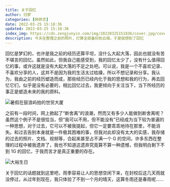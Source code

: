 ```yaml
---
title: 关于回忆
author: 归梦
categories: [碎碎念]
date: 2022-03-25 15:18:36
updated: 2022-03-25 15:18:36
index_img: https://cdn.zengjunyin.com/img/20220325151836/cover.jpg/cover
description: 今天在整理之前的照片，打算全部备份到云端，于是就想到了回忆
---
```


回忆是梦幻的，也许是我之前的经历还算平坦，没什么大起大落，因此也就没有苦不堪言的回忆。虽然如此，但我自己能感受到，我的回忆太少了，没有什么值得回忆的事，或许这就是没有大起大落的不足之处吧。可以说，我是一个不喜欢记录、不喜欢分享的人，这并不是因为我的生活太过枯燥，所以不想记录和分享。我认为，我由之前的经历塑造而成，那些经历已经内化于我的思想和我的行为，再去回忆它们，似乎是没有必要的，相比回忆过去，我更倾向于关注当下，当下所经历的事正是塑造未来的我的原料。

![暑假在鼓浪屿拍的世贸大厦](https://cdn.zengjunyin.com/img/20220325151836/01.jpg/zoom)

之前有一段时间，网上掀起了“断舍离”的浪潮，然而又有多少人能做到断舍离呢？虽然这个例子不是很恰当，但“我可以不用，但不能没有”已经成为当下较为普遍的一种思想，对于过去，它可以不被我提起，但它一定要乖乖地待在那里，不能消失。和过去告别本身就是一件极其困难的事，但我对此却没有太大的实感，我存储的过去的照片、文档、视频等，合起来甚至占不满一个 G 的空间，许多东西在整理的过程中被我遗弃了，我也不知道这遗弃究竟算不算一种遗憾，但我明白剩下不到 1G 的回忆，于我而言才是真正重要的存在。

![大裕生日](https://cdn.zengjunyin.com/img/20220325151836/02.jpg/zoom)

关于回忆的话题就到这里吧，雨季容易让人的思想空闲下来，在封校后这几天雨就没停过，从过年到现在，我只体验了不到一个月的晴天，这算冬雨还是春雨呢......